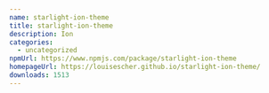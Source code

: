 ```yaml
---
name: starlight-ion-theme
title: starlight-ion-theme
description: Ion
categories:
  - uncategorized
npmUrl: https://www.npmjs.com/package/starlight-ion-theme
homepageUrl: https://louisescher.github.io/starlight-ion-theme/
downloads: 1513
---
```

